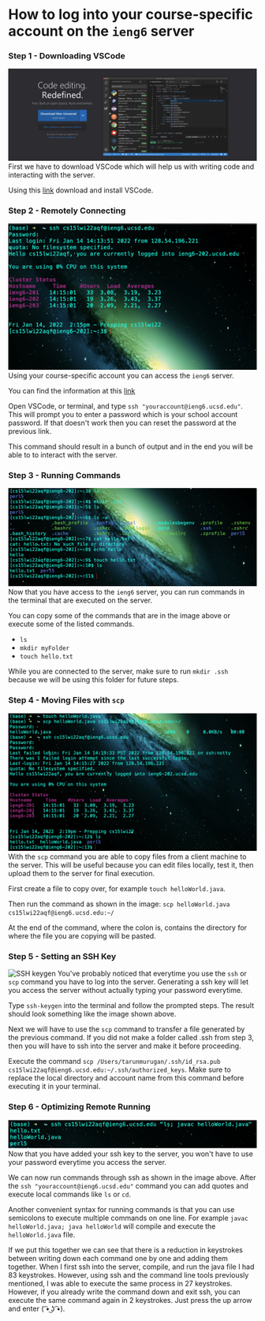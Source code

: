 # How to log into your course-specific account on the `ieng6` server

### Step 1 - Downloading VSCode
![VSCode Download](lab1/1.png)
First we have to download VSCode which will help us with writing code and interacting with the server.

Using this [link](https://code.visualstudio.com/) download and install VSCode.

### Step 2 - Remotely Connecting
![SSH](lab1/2.png)
Using your course-specific account you can access the `ieng6` server.

You can find the information at this [link](https://sdacs.ucsd.edu/~icc/index.php)

Open VSCode, or terminal, and type `ssh "youraccount@ieng6.ucsd.edu"`. This will prompt you to enter a password which is your school account password. If that doesn't work then you can reset the password at the previous link.

This command should result in a bunch of output and in the end you will be able to to interact with the server.

### Step 3 - Running Commands
![Commands](lab1/3.png)
Now that you have access to the `ieng6` server, you can run commands in the terminal that are executed on the server.

You can copy some of the commands that are in the image above or execute some of the listed commands.
- `ls`
- `mkdir myFolder`
- `touch hello.txt`

While you are connected to the server, make sure to run `mkdir .ssh` because we will be using this folder for future steps.

### Step 4 - Moving Files with `scp`
![SCP](lab1/4.png)
With the `scp` command you are able to copy files from a client machine to the server. This will be useful because you can edit files locally, test it, then upload them to the server for final execution.

First create a file to copy over, for example `touch helloWorld.java`.

Then run the command as shown in the image: `scp helloWorld.java cs15lwi22aqf@ieng6.ucsd.edu:~/`

At the end of the command, where the colon is, contains the directory for where the file you are copying will be pasted.

### Step 5 - Setting an SSH Key
![SSH keygen](lab1/5.png)
You've probably noticed that everytime you use the `ssh` or `scp` command you have to log into the server. Generating a ssh key will let you access the server without actually typing your password everytime.

Type `ssh-keygen` into the terminal and follow the prompted steps. The result should look something like the image shown above.

Next we will have to use the `scp` command to transfer a file generated by the previous command. If you did not make a folder called .ssh from step 3, then you will have to ssh into the server and make it before proceeding.

Execute the command `scp /Users/tarunmurugan/.ssh/id_rsa.pub cs15lwi22aqf@ieng6.ucsd.edu:~/.ssh/authorized_keys`. Make sure to replace the local directory and account name from this command before executing it in your terminal.

### Step 6 - Optimizing Remote Running
![Remote Running](lab1/6.png)
Now that you have added your ssh key to the server, you won't have to use your password everytime you access the server.

We can now run commands through ssh as shown in the image above. After the `ssh "youraccount@ieng6.ucsd.edu"` command you can add quotes and execute local commands like `ls` or `cd`.

Another convenient syntax for running commands is that you can use semicolons to execute multiple commands on one line. For example `javac helloWorld.java; java helloWorld` will compile and execute the `helloWorld.java` file.

If we put this together we can see that there is a reduction in keystrokes between writing down each command one by one and adding them together. When I first ssh into the server, compile, and run the java file I had 83 keystrokes. However, using ssh and the command line tools previously mentioned, I was able to execute the same process in 27 keystrokes. However, if you already write the command down and exit ssh, you can execute the same command again in 2 keystrokes. Just press the up arrow and enter ( ͡• ͜ʖ ͡•).